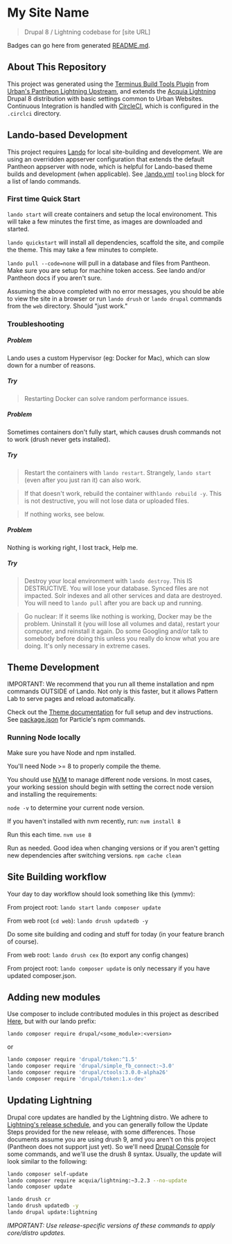 # My Site Name

> Drupal 8 / Lightning codebase for [site URL]

Badges can go here from generated [README.md](README.md).

## About This Repository

This project was generated using the [Terminus Build Tools Plugin](https://github.com/pantheon-systems/terminus-build-tools-plugin) from [Urban's Pantheon Lightning Upstream](https://github.com/UI-Research/lightning-drops-8-composer), and extends the [Acquia Lightning](https://github.com/acquia/lightning) Drupal 8 distribution with basic settings common to Urban Websites. Continuous Integration is handled with [CircleCI](https://circleci.com/gh/UI-Research/urban-500cities), which is configured in the `.circlci` directory.


## Lando-based Development
This project requires [Lando](https://docs.devwithlando.io/) for local site-building and development. We are using an overridden appserver configuration that extends the default Pantheon appserver with node, which is helpful for Lando-based theme builds and development (when applicable). See [.lando.yml](.lando.yml) `tooling` block for a list of lando commands.

### First time Quick Start

`lando start` will create containers and setup the local environoment. This will take a few minutes the first time, as images are downloaded and started.

`lando quickstart` will install all dependencies, scaffold the site, and compile the theme. This may take a few minutes to complete.

`lando pull --code=none` will pull in a database and files from Pantheon. Make sure you are setup for machine token access. See lando and/or Pantheon docs if you aren't sure.

Assuming the above completed with no error messages, you should be able to view the site in a browser or run `lando drush` or `lando drupal` commands from the `web` directory. Should "just work."

### Troubleshooting

##### Problem
Lando uses a custom Hypervisor (eg: Docker for Mac), which can slow down for a number of reasons.

##### Try
> Restarting Docker can solve random performance issues.

##### Problem
Sometimes containers don't fully start, which causes drush commands not to work (drush never gets installed). 

##### Try
> Restart the containers with `lando restart`. Strangely, `lando start` (even after you just ran it) can also work.

> If that doesn't work, rebuild the container with`lando rebuild -y`. This is not destructive, you will not lose data or uploaded files.

> If nothing works, see below.

##### Problem
Nothing is working right, I lost track, Help me.

##### Try
> Destroy your local environment with `lando destroy`. This IS DESTRUCTIVE. You will lose your database. Synced files are not impacted. Solr indexes and all other services and data are destroyed. You will need to `lando pull` after you are back up and running.

> Go nuclear: If it seems like nothing is working, Docker may be the problem. Uninstall it (you will lose all volumes and data), restart your computer, and reinstall it again. Do some Googling and/or talk to somebody before doing this unless you really do know what you are doing. It's only necessary in extreme cases.

## Theme Development

IMPORTANT: We recommend that you run all theme installation and npm commands OUTSIDE of Lando. Not only is this faster, 
but it allows Pattern Lab to serve pages and reload automatically. 

Check out the [Theme documentation](web/themes/custom/particle/README.md) for full setup and dev instructions. See [package.json](web/themes/custom/particle/package.json) for Particle's npm commands.


### Running Node locally 
Make sure you have Node and npm installed.

You'll need Node >= 8 to properly compile the theme.

You should use [NVM](https://github.com/creationix/nvm) to manage different node versions.
In most cases, your working session should begin with setting the correct node version and installing the requirements:

`node -v` to determine your current node version.

If you haven't installed with nvm recently, run:
`nvm install 8`

Run this each time.
`nvm use 8`

Run as needed. Good idea when changing versions or if you aren't getting new dependencies after switching versions.
`npm cache clean`


## Site Building workflow

Your day to day workflow should look something like this (ymmv):

From project root:
`lando start`
`lando composer update`

From web root (`cd web`):
`lando drush updatedb -y`

Do some site building and coding and stuff for today (in your feature branch of course).

From web root:
`lando drush cex` (to export any config changes)

From project root:
`lando composer update` is only necessary if you have updated composer.json.

## Adding new modules
Use composer to include contributed modules in this project as described [Here](https://www.drupal.org/docs/develop/using-composer/using-composer-to-manage-drupal-site-dependencies#managing-contributed), but with our lando prefix:

`lando composer require drupal/<some_module>:<version>`

or 

```bash
lando composer require 'drupal/token:^1.5'
lando composer require 'drupal/simple_fb_connect:~3.0'
lando composer require 'drupal/ctools:3.0.0-alpha26'
lando composer require 'drupal/token:1.x-dev'
```

## Updating Lightning 
Drupal core updates are handled by the Lightning distro. We adhere to [Lightning's release schedule](https://github.com/acquia/lightning/releases), and you can generally follow the Update Steps provided for the new release, with some differences. Those documents assume you are using drush 9, amd you aren't on this project (Pantheon does not support just yet). So we'll need [Drupal Console](https://docs.drupalconsole.com/en/commands/available-commands.html) for some commands, and we'll use the drush 8 syntax. Usually, the update will look similar to the following:

```bash
lando composer self-update
lando composer require acquia/lightning:~3.2.3 --no-update
lando composer update

lando drush cr
lando drush updatedb -y
lando drupal update:lightning
```

_IMPORTANT: Use release-specific versions of these commands to apply core/distro updates._
